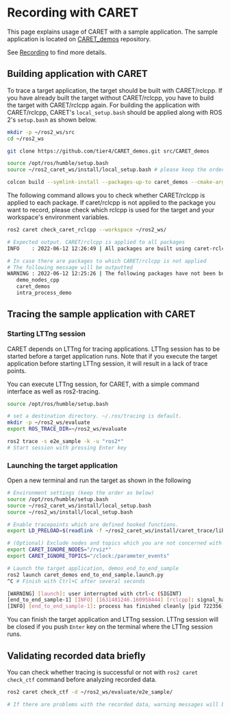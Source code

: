 # Recording with CARET

This page explains usage of CARET with a sample application.
The sample application is located on [CARET_demos](https://github.com/tier4/CARET_demos.git) repository.

See [Recording](../recording/index.md) to find more details.

## Building application with CARET

To trace a target application, the target should be built with CARET/rclcpp. If you have already built the target without CARET/rclcpp, you have to build the target with CARET/rclcpp again. For building the application with CARET/rclcpp, CARET's `local_setup.bash` should be applied along with ROS 2's `setup.bash` as shown below.

```bash
mkdir -p ~/ros2_ws/src
cd ~/ros2_ws

git clone https://github.com/tier4/CARET_demos.git src/CARET_demos

source /opt/ros/humble/setup.bash
source ~/ros2_caret_ws/install/local_setup.bash # please keep the order after 'source /opt/ros/humble/setup.bash'

colcon build --symlink-install --packages-up-to caret_demos --cmake-args -DBUILD_TESTING=OFF
```

The following command allows you to check whether CARET/rclcpp is applied to each package.
If caret/rclcpp is not applied to the package you want to record, please check which rclcpp is used for the target and your workspace's environment variables.

```bash
ros2 caret check_caret_rclcpp --workspace ~/ros2_ws/

# Expected output. CARET/rclcpp is applied to all packages
INFO    : 2022-06-12 12:26:49 | All packages are built using caret-rclcpp.

# In case there are packages to which CARET/rclcpp is not applied
# The following message will be outputted
WARNING : 2022-06-12 12:25:26 | The following packages have not been built using caret-rclcpp:
   demo_nodes_cpp
   caret_demos
   intra_process_demo
```

## Tracing the sample application with CARET

### Starting LTTng session

CARET depends on LTTng for tracing applications. LTTng session has to be started before a target application runs. Note that if you execute the target application before starting LTTng session, it will result in a lack of trace points.

You can execute LTTng session, for CARET, with a simple command interface as well as ros2-tracing.

```bash
source /opt/ros/humble/setup.bash

# set a destination directory. ~/.ros/tracing is default.
mkdir -p ~/ros2_ws/evaluate
export ROS_TRACE_DIR=~/ros2_ws/evaluate

ros2 trace -s e2e_sample -k -u "ros2*"
# Start session with pressing Enter key
```

### Launching the target application

Open a new terminal and run the target as shown in the following

```bash
# Environment settings (keep the order as below)
source /opt/ros/humble/setup.bash
source ~/ros2_caret_ws/install/local_setup.bash
source ~/ros2_ws/install/local_setup.bash

# Enable tracepoints which are defined hooked functions.
export LD_PRELOAD=$(readlink -f ~/ros2_caret_ws/install/caret_trace/lib/libcaret.so)

# (Optional) Exclude nodes and topics which you are not concerned with
export CARET_IGNORE_NODES="/rviz*"
export CARET_IGNORE_TOPICS="/clock:/parameter_events"

# Launch the target application, demos_end_to_end_sample
ros2 launch caret_demos end_to_end_sample.launch.py
^C # Finish with Ctrl+C after several seconds

[WARNING] [launch]: user interrupted with ctrl-c (SIGINT)
[end_to_end_sample-1] [INFO] [1631481246.160958444] [rclcpp]: signal_handler(signal_value=2)
[INFO] [end_to_end_sample-1]: process has finished cleanly [pid 722356]
```

You can finish the target application and LTTng session.
LTTng session will be closed if you push `Enter` key on the terminal where the LTTng session runs.

## Validating recorded data briefly

You can check whether tracing is successful or not with `ros2 caret check_ctf` command before analyzing recorded data.

```bash
ros2 caret check_ctf -d ~/ros2_ws/evaluate/e2e_sample/

# If there are problems with the recorded data, warning messages will be displayed.
```
